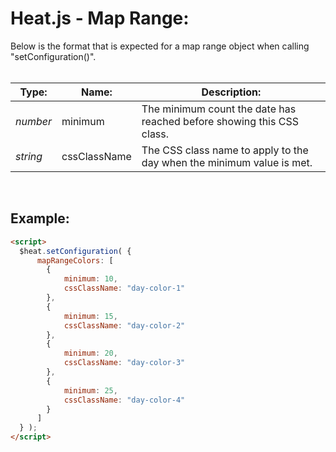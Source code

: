 # Heat.js - Map Range:

Below is the format that is expected for a map range object when calling "setConfiguration()".
<br>
<br>


| Type: | Name: | Description: |
| --- | --- | --- |
| *number* | minimum | The minimum count the date has reached before showing this CSS class. |
| *string* | cssClassName | The CSS class name to apply to the day when the minimum value is met. |

<br>


## Example:

```markdown
<script> 
  $heat.setConfiguration( {
      mapRangeColors: [
        {
            minimum: 10,
            cssClassName: "day-color-1"
        },
        {
            minimum: 15,
            cssClassName: "day-color-2"
        },
        {
            minimum: 20,
            cssClassName: "day-color-3"
        },
        {
            minimum: 25,
            cssClassName: "day-color-4"
        }
      ]
  } );
</script>
```